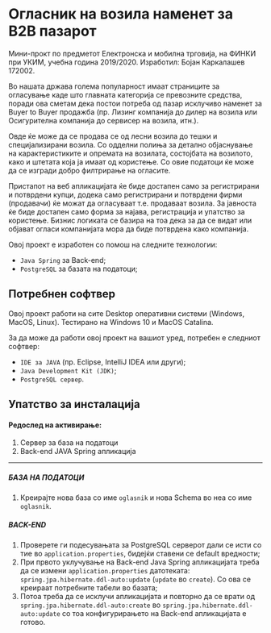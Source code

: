 # Огласник на возила наменет за B2B пазарот
Мини-прокт по предметот Електронска и мобилна трговија, на ФИНКИ при УКИМ, учебна година 2019/2020. Изработил: Бојан Каркалашев 172002.

Во нашата држава голема популарност имаат страниците за огласување каде што главната категорија се превозните средства, поради ова сметам дека постои потреба од пазар исклучиво наменет за Buyer to Buyer продажба (пр. Лизинг компанија до дилер на возила или Осигурителна компанија до сервисер на возила, итн.).

Овде ќе може да се продава се од лесни возила до тешки и специјализирани возила. Со одделни полиња за детално објаснување на карактеристиките и опремата на возилата, состојбата на возилото, како и штетата која ја имаат од користење. Со овие податоци ќе може да се изгради добро филтрирање на огласите.

Пристапот на веб апликацијата ќе биде достапен само за регистрирани и потврдени купци, додека само регистрирани и потврдени фирми (продавачи) ќе можат да огласуваат т.е. продаваат возила. За јавноста ќе биде достапен само форма за најава, регистрација и упатство за користење. Бизнис логиката се базира на тоа дека за да се видат или објават огласи компанијата мора да биде потврдена како компанија.

Овој проект е изработен со помош на следните технологии: 
* `Java Spring` за Back-end;
* `PostgreSQL` за базата на податоци;

## Потребнен софтвер

Овој проект работи на сите Desktop оперативни системи (Windows, MacOS, Linux). Тестирано на Windows 10 и MacOS Catalina.

За да може да работи овој проект на вашиот уред, потребен е следниот софтвер:
* `IDE за ЈАVA` (пр. Eclipse, IntelliJ IDEA или други);
* `Java Development Kit (JDK)`;
* `PostgreSQL сервер`.

## Упатство за инсталација

#### Редослед на активирање:
1. Сервер за база на податоци
2. Back-end JAVA Spring апликација

---

##### БАЗА НА ПОДАТОЦИ
1. Креирајте нова база со име `oglasnik` и нова Schema во неа со име `oglasnik`.


##### BACK-END
1. Проверете ги подесувањата за PostgreSQL серверот дали се исти со тие во `application.properties`, бидејќи ставени се default вредности;
2. При првото уклучување на Back-end Java Spring апликацијата треба да се измени `application.properties` датотеката:
	`spring.jpa.hibernate.ddl-auto:update` (`update` во `create`). Со ова се креираат потребните табели во базата;
3. Потоа треба да се исклучи апликацијата и повторно да се врати од `spring.jpa.hibernate.ddl-auto:create` во `spring.jpa.hibernate.ddl-auto:update` со тоа конфигурирањето на Back-end апликацијата е готово.

